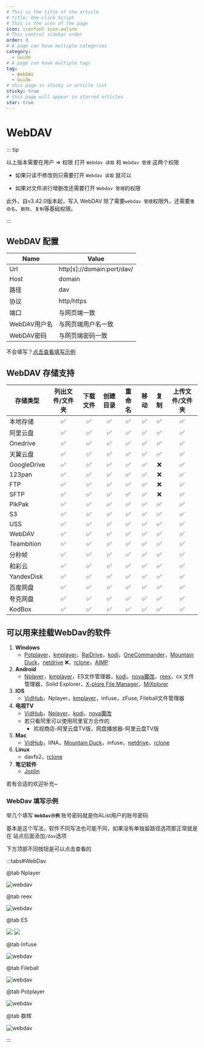 ```yaml
---
# This is the title of the article
# title: One-click Script
# This is the icon of the page
icon: iconfont icon-waline
# This control sidebar order
order: 9
# A page can have multiple categories
category:
  - Guide
# A page can have multiple tags
tag:
  - WebDAV
  - Guide
# this page is sticky in article list
sticky: true
# this page will appear in starred articles
star: true
---
```


# WebDAV

::: tip

<Badge text="≥ v3.42.0" type="info"/> 以上版本需要在用户 => 权限 打开 `Webdav 读取` 和 `Webdav 管理` 这两个权限

- 如果只读不修改则只需要打开 `Webdav 读取` 就可以


- 如果对文件进行增删改还需要打开 `Webdav 管理`的权限

此外，自v3.42.0版本起，写入 WebDAV 除了需要`webdav 管理`权限外，还需要`重命名`、`删除`、`复制`等基础权限。

:::

## **WebDAV 配置**

| Name     | Value                       |
| -------- | --------------------------- |
| Url      | http[s]\://domain:port/dav/ |
| Host     | domain                      |
| 路径     | dav                         |
| 协议     | http/https                  |
| 端口     | 与网页端一致                 |
| WebDAV用户名 | 与网页端用户名一致          |
| WebDAV密码 | 与网页端密码一致            |

不会填写？[点击查看填写示例](#webdav-填写示例)

## **WebDAV 存储支持**

| 存储类型          | 列出文件/文件夹 | 下载文件 | 创建目录 | 重命名 | 移动 | 复制 | 上传文件/文件夹 |
| ---------------- | :--: | :------: | :---: | :----: | :--: | :--: | :----: |
| 本地存储          |  ✅  |    ✅    |  ✅   |   ✅   |  ✅  |  ✅  |   ✅   |
| 阿里云盘          |  ✅  |    ✅    |  ✅   |   ✅   |  ✅  |  ✅  |   ✅   |
| Onedrive         |  ✅  |    ✅    |  ✅   |   ✅   |  ✅  |  ✅  |   ✅   |
| 天翼云盘          |  ✅  |    ✅    |  ✅   |   ✅   |  ✅  |  ✅  |   ✅   |
| GoogleDrive      |  ✅  |    ✅    |  ✅   |   ✅   |  ✅  |  ❌  |   ✅   |
| 123pan           |  ✅  |    ✅    |  ✅   |   ✅   |  ✅  |  ❌  |   ✅   |
| FTP              |  ✅  |    ✅    |  ✅   |   ✅   |  ✅  |  ❌  |   ✅   |
| SFTP             |  ✅  |    ✅    |  ✅   |   ✅   |  ✅  |  ❌  |   ✅   |
| PikPak           |  ✅  |    ✅    |  ✅   |   ✅   |  ✅  |  ✅  |   ✅   |
| S3               |  ✅  |    ✅    |  ✅   |   ✅   |  ✅  |  ✅  |   ✅   |
| USS              |  ✅  |    ✅    |  ✅   |   ✅   |  ✅  |  ✅  |   ✅   |
| WebDAV           |  ✅  |    ✅    |  ✅   |   ✅   |  ✅  |  ✅  |   ✅   |
| Teambition       |  ✅  |    ✅    |  ✅   |   ✅   |  ✅  |  ✅  |   ✅   |
| 分秒帧           |  ✅  |    ✅    |  ✅   |   ✅   |  ✅  |  ✅  |   ✅   |
| 和彩云           |  ✅  |    ✅    |  ✅   |   ✅   |  ✅  |  ✅  |   ✅   |
| YandexDisk       |  ✅  |    ✅    |  ✅   |   ✅   |  ✅  |  ✅  |   ✅   |
| 百度网盘          |  ✅  |    ✅    |  ✅   |   ✅   |  ✅  |  ✅  |   ✅   |
| 夸克网盘          |  ✅  |    ✅    |  ✅   |   ✅   |  ✅  |  ✅  |   ✅   |
| KodBox           |  ✅  |    ✅    |  ✅   |   ✅   |  ✅  |  ✅  |   ✅   |

## **可以用来挂载WebDav的软件**

1. **Windows**
   - [Potplayer](https://potplayer.daum.net/)，[kmplayer](https://www.kmplayer.com/home)，[RaiDrive](https://www.raidrive.com/)，[kodi](https://kodi.tv/download)，[OneCommander](https://www.onecommander.com/)，[Mountain Duck](https://mountainduck.io/)，[netdrive](https://www.netdrive.net/) :x:，[rclone](https://rclone.org/)，[AIMP](https://www.aimp.ru/)
2. **Android**
   - [Nplayer](https://www.alipan.com/s/cf3p39UXkxa)，[kmplayer](https://www.kmplayer.com/home)，ES文件管理器，[kodi](https://kodi.tv/download)，[nova魔改](https://www.alipan.com/s/cf3p39UXkxa/folder/63e8dcc229204583fff34f8cbd53dfcd6a86f526)，[reex](https://www.alipan.com/s/cf3p39UXkxa/folder/63e8e0027b7473f82cc64bbb9be0a34794c32c07)，cx 文件管理器，Solid Explorer，[X-plore File Manager](https://www.lonelycatgames.com/apps/xplore)，[MiXplorer](https://mixplorer.com/)
3. **IOS**
   - [VidHub](https://zh.okaapps.com/product/1659622164)，Nplayer，[kmplayer](https://www.kmplayer.com/home)，infuse，zFuse, Fileball文件管理器
4. **电视TV**
   - [VidHub](https://zh.okaapps.com/product/1659622164)，[Nplayer](https://www.alipan.com/s/cf3p39UXkxa)，[kodi](https://kodi.tv/download)，[nova魔改](https://www.alipan.com/s/cf3p39UXkxa/folder/63e8dcc229204583fff34f8cbd53dfcd6a86f526)
   - 若只看阿里可以使用阿里官方合作的
     - 欢视商店-阿里云盘TV版，网盘播放器-阿里云盘TV版
5. **Mac**
   - [VidHub](https://zh.okaapps.com/product/1659622164)，IINA，[Mountain Duck](https://mountainduck.io/)，infuse，[netdrive](https://www.netdrive.net/)，[rclone](https://rclone.org/)
6. **Linux**
   - davfs2，[rclone](https://rclone.org/)
7. **笔记软件**
   - [Joplin ](https://joplinapp.org/)

若有合适的欢迎补充~



### **WebDav 填写示例**

举几个填写 **`WebDav示例`** 账号密码就是你AList用户的账号密码

基本是这个写法，软件不同写法也可能不同，如果没有单独留路径选项那正常就是在 站点后面添加`/dav`选项

下方顶部不同按钮是可以点击查看的

:::tabs#WebDav

@tab Nplayer

![webdav](/img/guide/webdav/nplayer.png)

@tab reex

![webdav](/img/guide/webdav/reex.png)

@tab ES

<div class="image-preview">  
    <img src="/img/guide/webdav/es-ios.png" />  
    <img src="/img/guide/webdav/es-android.png" />
</div>

@tab Infuse

![webdav](/img/guide/webdav/infuse.png)

@tab Fileball

![webdav](/img/guide/webdav/fileball.png)

@tab Potplayer

![webdav](/img/guide/webdav/potplayer.png)

@tab 群辉

![webdav](/img/guide/webdav/nas.png)

:::
